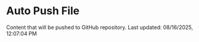 # Auto Push File

Content that will be pushed to GitHub repository.
Last updated: 08/16/2025, 12:07:04 PM